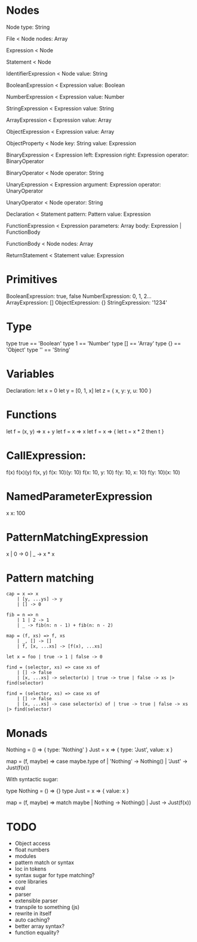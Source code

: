 # Nodes
Node
	type: String

File < Node
	nodes: Array<Node>

Expression < Node

Statement < Node

IdentifierExpression < Node
	value: String

BooleanExpression < Expression
	value: Boolean

NumberExpression < Expression
	value: Number

StringExpression < Expression
	value: String

ArrayExpression < Expression
	value: Array<Expression>

ObjectExpression < Expression
	value: Array<ObjectProperty>

ObjectProperty < Node
	key: String
	value: Expression

BinaryExpression < Expression
	left: Expression
	right: Expression
	operator: BinaryOperator

BinaryOperator < Node
	operator: String

UnaryExpression < Expression
	argument: Expression
	operator: UnaryOperator

UnaryOperator < Node
	operator: String

Declaration < Statement
	pattern: Pattern
	value: Expression

FunctionExpression < Expression
	parameters: Array<Pattern>
	body: Expression | FunctionBody

FunctionBody < Node
	nodes: Array<Node>

ReturnStatement < Statement
	value: Expression

# Primitives
BooleanExpression: true, false
NumberExpression: 0, 1, 2...
ArrayExpression: []
ObjectExpression: {}
StringExpression: '1234'

# Type
type true == 'Boolean'
type 1 == 'Number'
type [] == 'Array'
type {} == 'Object'
type '' == 'String'

# Variables
Declaration:
let x = 0
let y = [0, 1, x]
let z = {
  x,
  y: y,
  u: 100
}

# Functions
let f = (x, y) => x + y
let f = x => x
let f = x => {
	let t = x * 2
	then t
}

# CallExpression:
f(x)
f(x)(y)
f(x, y)
f(x: 10)(y: 10)
f(x: 10, y: 10)
f(y: 10, x: 10)
f(y: 10)(x: 10)

# NamedParameterExpression
x
x: 100

# PatternMatchingExpression
x | 0 -> 0 | _ -> x * x

# Pattern matching

```
cap = x => x
	| [y, ...ys] -> y
	| [] -> 0

fib = n => n
	| 1 | 2 -> 1
	| _ -> fib(n: n - 1) + fib(n: n - 2)

map = (f, xs) => f, xs
	| _, [] -> []
	| f, [x, ...xs] -> [f(x), ...xs]

let x = foo | true -> 1 | false -> 0

find = (selector, xs) => case xs of
	| [] -> false
	| [x, ...xs] -> selector(x) | true -> true | false -> xs |> find(selector)

find = (selector, xs) => case xs of
	| [] -> false
	| [x, ...xs] -> case selector(x) of | true -> true | false -> xs |> find(selector)

```

# Monads
Nothing = () => { type: 'Nothing' }
Just = x => { type: 'Just', value: x }

map = (f, maybe) => case maybe.type of
	| 'Nothing' -> Nothing()
	| 'Just' -> Just(f(x))

With syntactic sugar:

type Nothing = () => {}
type Just = x => { value: x }

map = (f, maybe) => match maybe
	| Nothing -> Nothing()
	| Just -> Just(f(x))

# TODO
- Object access
- float numbers
- modules
- pattern match or syntax
- loc in tokens
- syntax sugar for type matching?
- core libraries
- eval
- parser
- extensible parser
- transpile to something (js)
- rewrite in itself
- auto caching?
- better array syntax?
- function equality?
